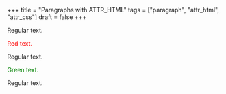 +++
title = "Paragraphs with ATTR_HTML"
tags = ["paragraph", "attr_html", "attr_css"]
draft = false
+++

Regular text.

<style>.red-text { color: red;  }</style>

<div class="red-text">

Red text.

</div>

Regular text.

<style>.green-text { color: green;  }</style>

<div class="green-text">

Green text.

</div>

Regular text.

